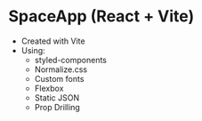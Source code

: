 # SpaceApp (React + Vite)

- Created with Vite
- Using:
    - styled-components
    - Normalize.css
    - Custom fonts
    - Flexbox
    - Static JSON
    - Prop Drilling